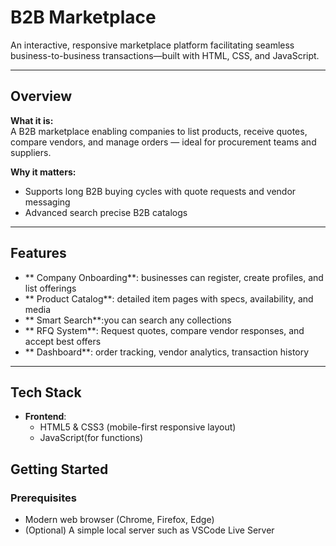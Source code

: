 #  B2B Marketplace 

An interactive, responsive marketplace platform facilitating seamless business-to-business transactions—built with HTML, CSS, and JavaScript.

---

##  Overview

**What it is:**  
A B2B marketplace enabling companies to list products, receive quotes, compare vendors, and manage orders — ideal for procurement teams and suppliers.

**Why it matters:**  
- Supports long B2B buying cycles with quote requests and vendor messaging  
- Advanced search precise B2B catalogs

---

##  Features

- ** Company Onboarding**: businesses can register, create profiles, and list offerings
- ** Product Catalog**: detailed item pages with specs, availability, and media 
- ** Smart Search**:you can search any collections
- ** RFQ System**: Request quotes, compare vendor responses, and accept best offers
- ** Dashboard**: order tracking, vendor analytics, transaction history

---

##  Tech Stack

- **Frontend**:  
  - HTML5 & CSS3 (mobile-first responsive layout)  
  - JavaScript(for functions)
## Getting Started

### Prerequisites

- Modern web browser (Chrome, Firefox, Edge)
- (Optional) A simple local server such as VSCode Live Server
